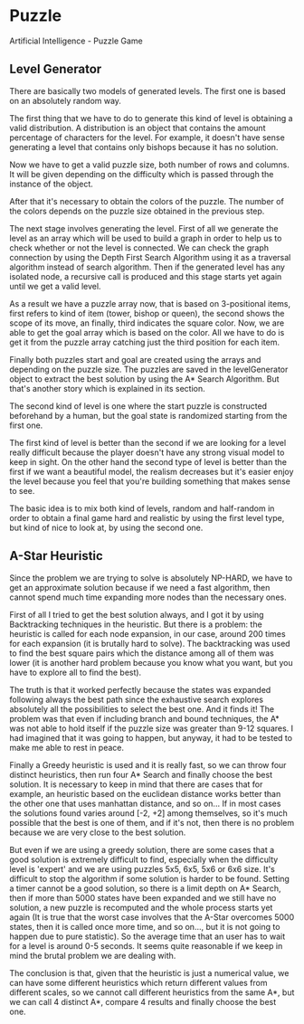 # Puzzle
Artificial Intelligence - Puzzle Game

## Level Generator

There are basically two models of generated levels. The first one is based on an absolutely random way.

The first thing that we have to do to generate this kind of level is obtaining a valid distribution. A distribution is an object that contains the amount percentage of characters for the level. For example, it doesn't have sense generating a level that contains only bishops because it has no solution.

Now we have to get a valid puzzle size, both number of rows and columns. It will be given depending on the difficulty which is passed through the instance of the object.

After that it's necessary to obtain the colors of the puzzle. The number of the colors depends on the puzzle size obtained in the previous step.

The next stage involves generating the level. First of all we generate the level as an array which will be used to build a graph in order to help us to check whether or not the level is connected. We can check the graph connection by using the Depth First Search Algorithm using it as a traversal algorithm instead of search algorithm. Then if the generated level has any isolated node, a recursive call is produced and this stage starts yet again until we get a valid level.

As a result we have a puzzle array now, that is based on 3-positional items, first refers to kind of item (tower, bishop or queen), the second shows the scope of its move, an finally, third indicates the square color. Now, we are able to get the goal array which is based on the color. All we have to do is get it from the puzzle array catching just the third position for each item.

Finally both puzzles start and goal are created using the arrays and depending on the puzzle size. The puzzles are saved in the levelGenerator object to extract the best solution by using the A* Search Algorithm. But that's another story which is explained in its section.

The second kind of level is one where the start puzzle is constructed beforehand by a human, but the goal state is randomized starting from the first one.

The first kind of level is better than the second if we are looking for a level really difficult because the player doesn't have any strong visual model to keep in sight. On the other hand the second type of level is better than the first if we want a beautiful model, the realism decreases but it's easier enjoy the level because you feel that you're building something that makes sense to see.

The basic idea is to mix both kind of levels, random and half-random in order to obtain a final game hard and realistic by using the first level type, but kind of nice to look at, by using the second one.
 
 ## A-Star Heuristic
 
Since the problem we are trying to solve is absolutely NP-HARD, we have to get an approximate solution because if we need a fast algorithm, then cannot spend much time expanding more nodes than the necessary ones.
 
First of all I tried to get the best solution always, and I got it by using Backtracking techniques in the heuristic. But there is a problem: the heuristic is called for each node expansion, in our case, around 200 times for each expansion (it is brutally hard to solve). The backtracking was used to find the best square pairs which the distance among all of them was lower (it is another hard problem because you know what you want, but you have to explore all to find the best). 

The truth is that it worked perfectly because the states was expanded following always the best path since the exhaustive search explores absolutely all the possibilities to select the best one. And it finds it! The problem was that even if including branch and bound techniques, the A* was not able to hold itself if the puzzle size was greater than 9-12 squares. I had imagined that it was going to happen, but anyway, it had to be tested to make me able to rest in peace.

Finally a Greedy heuristic is used and it is really fast, so we can throw four distinct heuristics, then run four A* Search and finally choose the best solution. It is necessary to keep in mind that there are cases that for example, an heuristic based on the euclidean distance works better than the other one that uses manhattan distance, and so on...
If in most cases the solutions found varies around [-2, +2] among themselves, so it's much possible that the best is one of them, and if it's not, then there is no problem because we are very close to the best solution.

But even if we are using a greedy solution, there are some cases that a good solution is extremely difficult to find, especially when the difficulty level is 'expert' and we are using puzzles 5x5, 6x5, 5x6 or 6x6 size. It's difficult to stop the algorithm if some solution is harder to be found. Setting a timer cannot be a good solution, so there is a limit depth on A* Search, then if more than 5000 states have been expanded and we still have no solution, a new puzzle is recomputed and the whole process starts yet again (It is true that the worst case involves that the A-Star overcomes 5000 states, then it is called once more time, and so on..., but it is not going to happen due to pure statistic). So the average time that an user has to wait for a level is around 0-5 seconds. It seems quite reasonable if we keep in mind the brutal problem we are dealing with.
 
The conclusion is that, given that the heuristic is just a numerical value, we can have some different heuristics which return different values from different scales, so we cannot call different heuristics from the same A*, but we can call 4 distinct A*, compare 4 results and finally choose the best one.
 
